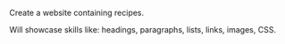 Create a website containing recipes. 

Will showcase skills like: headings, paragraphs, lists, links, images, CSS.
